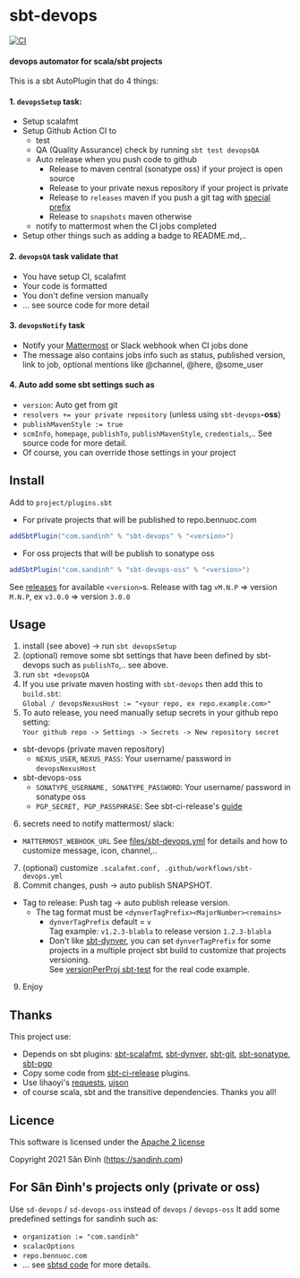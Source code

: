 # sbt-devops

[![CI](https://github.com/ohze/sbt-devops/actions/workflows/sbt-devops.yml/badge.svg)](https://github.com/ohze/sbt-devops/actions/workflows/sbt-devops.yml)

#### devops automator for scala/sbt projects
This is a sbt AutoPlugin that do 4 things:

#### 1. `devopsSetup` task:
+ Setup scalafmt
+ Setup Github Action CI to
  - test
  - QA (Quality Assurance) check by running `sbt test devopsQA`
  - Auto release when you push code to github
    * Release to maven central (sonatype oss) if your project is open source
    * Release to your private nexus repository if your project is private
    * Release to `releases` maven if you push a git tag with [special prefix](#Tag-to-release)
    * Release to `snapshots` maven otherwise
  - notify to mattermost when the CI jobs completed
+ Setup other things such as adding a badge to README.md,..

#### 2. `devopsQA` task validate that
+ You have setup CI, scalafmt
+ Your code is formatted
+ You don't define version manually
+ ... see source code for more detail

#### 3. `devopsNotify` task
+ Notify your [Mattermost](https://mattermost.com/) or Slack webhook when CI jobs done
+ The message also contains jobs info such as status, published version, link to job,
  optional mentions like @channel, @here, @some_user

#### 4. Auto add some sbt settings such as
+ `version`: Auto get from git
+ `resolvers += your private repository` (unless using `sbt-devops`**-oss**)
+ `publishMavenStyle := true`
+ `scmInfo`, `homepage`, `publishTo`, `publishMavenStyle`, `credentials`,..
  See source code for more detail.
+ Of course, you can override those settings in your project

## Install
Add to `project/plugins.sbt`
+ For private projects that will be published to repo.bennuoc.com
```sbt
addSbtPlugin("com.sandinh" % "sbt-devops" % "<version>")
```
+ For oss projects that will be publish to sonatype oss
```sbt
addSbtPlugin("com.sandinh" % "sbt-devops-oss" % "<version>")
```
See [releases](https://github.com/ohze/sbt-devops/releases) for available `<version>`s.
Release with tag `vM.N.P` => version `M.N.P`, ex `v3.0.0` => version `3.0.0`

## Usage
1. install (see above) -> run `sbt devopsSetup`
2. (optional) remove some sbt settings that have been defined by sbt-devops such as `publishTo`,.. see above.
3. run `sbt +devopsQA`
4. If you use private maven hosting with `sbt-devops` then add this to `build.sbt`:  
    `Global / devopsNexusHost := "<your repo, ex repo.example.com>"`
5. To auto release, you need manually setup secrets in your github repo setting:  
   `Your github repo -> Settings -> Secrets -> New repository secret`
+ sbt-devops (private maven repository)
  - `NEXUS_USER`, `NEXUS_PASS`: Your username/ password in `devopsNexusHost`
+ sbt-devops-oss
  - `SONATYPE_USERNAME, SONATYPE_PASSWORD`: Your username/ password in sonatype oss
  - `PGP_SECRET, PGP_PASSPHRASE`: See sbt-ci-release's [guide](https://github.com/olafurpg/sbt-ci-release#gpg)
6. secrets need to notify mattermost/ slack:
  - `MATTERMOST_WEBHOOK_URL`
  See [files/sbt-devops.yml](files/sbt-devops.yml) for details and how to customize message, icon, channel,..
7. (optional) customize `.scalafmt.conf, .github/workflows/sbt-devops.yml`
8. Commit changes, push -> auto publish SNAPSHOT.
+ <a id="Tag-to-release">Tag to release</a>: Push tag -> auto publish release version.  
  - The tag format must be `<dynverTagPrefix><MajorNumber><remains>`
    * `dynverTagPrefix` default = `v`  
      Tag example: `v1.2.3-blabla` to release version `1.2.3-blabla`
    * Don't like [sbt-dynver](https://github.com/dwijnand/sbt-dynver), you can set `dynverTagPrefix`
      for some projects in a multiple project sbt build to customize that projects versioning.  
      See [versionPerProj sbt-test](devops/src/sbt-test/all/versionPerProj) for the real code example.
9. Enjoy

## Thanks
This project use:
+ Depends on sbt plugins: [sbt-scalafmt](https://github.com/scalameta/sbt-scalafmt),
[sbt-dynver](https://github.com/dwijnand/sbt-dynver), [sbt-git](https://github.com/sbt/sbt-git),
[sbt-sonatype](https://github.com/xerial/sbt-sonatype), [sbt-pgp](https://github.com/sbt/sbt-pgp)
+ Copy some code from [sbt-ci-release](https://github.com/sbt/sbt-ci-release) plugins.
+ Use lihaoyi's [requests](https://github.com/com-lihaoyi/requests-scala), [ujson](https://github.com/com-lihaoyi/upickle)
+ of course scala, sbt and the transitive dependencies.
Thanks you all!

## Licence
This software is licensed under the [Apache 2 license](http://www.apache.org/licenses/LICENSE-2.0)

Copyright 2021 Sân Đình (https://sandinh.com)

## For Sân Đình's projects only (private or oss)
Use `sd-devops` / `sd-devops-oss` instead of `devops` / `devops-oss`
It add some predefined settings for sandinh such as:
+ `organization := "com.sandinh"`
+ `scalacOptions`
+ `repo.bennuoc.com`
+ ... see [sbtsd code](sd/src/main/scala/com/sandinh/sbtsd) for more details.
